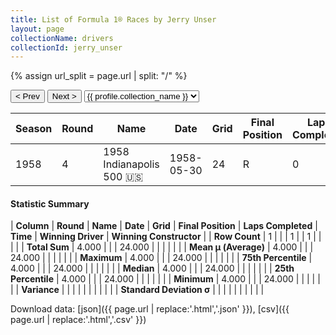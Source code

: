 ```yaml
---
title: List of Formula 1® Races by Jerry Unser
layout: page
collectionName: drivers
collectionId: jerry_unser
---
```


{% assign url_split = page.url | split: "/" %}
<div id="collection-navigation">
<button onclick="selector.options[selector.selectedIndex-1].value && (window.location = selector.options[selector.selectedIndex-1].value);">&lt; Prev</button>
<button onclick="selector.options[selector.selectedIndex+1].value && (window.location = selector.options[selector.selectedIndex+1].value);">Next &gt;</button>
<select id="selector" onchange="this.options[this.selectedIndex].value && (window.location = this.options[this.selectedIndex].value);">
  {% for collectionId in site.data[page.collectionName].refs %}
    {% if collectionId == page.collectionId %}
      {% assign selected = "selected" %}
    {% else %}
      {% assign selected = "" %}
    {% endif %}
    {% assign profile = site.data[page.collectionName][collectionId].profile %}
    <option value="/f1/{{ page.collectionName }}/{{ collectionId }}/{{ url_split[4] }}" {{ selected }}>{{ profile.collection_name }}</option>
  {% endfor %}
</select>
</div>

| Season | Round | Name | Date | Grid | Final Position | Laps Completed | Time | Winning Driver | Winning Constructor |
|--|--|--|--|--|--|--|--|--|--|
| 1958 | 4 | 1958 Indianapolis 500 🇺🇸 | 1958-05-30 | 24 | R | 0 |   | Jimmy Bryan 🇺🇸 | Epperly 🇺🇸 |

#### Statistic Summary

| **Column** | **Round** | **Name** | **Date** | **Grid** | **Final Position** | **Laps Completed** | **Time** | **Winning Driver** | **Winning Constructor** |
| **Row Count** | 1 |  |  | 1 |  | 1 |  |  |  |
| **Total Sum** | 4.000 |  |  | 24.000 |  |  |  |  |  |
| **Mean μ (Average)** | 4.000 |  |  | 24.000 |  |  |  |  |  |
| **Maximum** | 4.000 |  |  | 24.000 |  |  |  |  |  |
| **75th Percentile** | 4.000 |  |  | 24.000 |  |  |  |  |  |
| **Median** | 4.000 |  |  | 24.000 |  |  |  |  |  |
| **25th Percentile** | 4.000 |  |  | 24.000 |  |  |  |  |  |
| **Minimum** | 4.000 |  |  | 24.000 |  |  |  |  |  |
| **Variance** |  |  |  |  |  |  |  |  |  |
| **Standard Deviation σ** |  |  |  |  |  |  |  |  |  |

Download data: [json]({{ page.url | replace:'.html','.json' }}), [csv]({{ page.url | replace:'.html','.csv' }})
